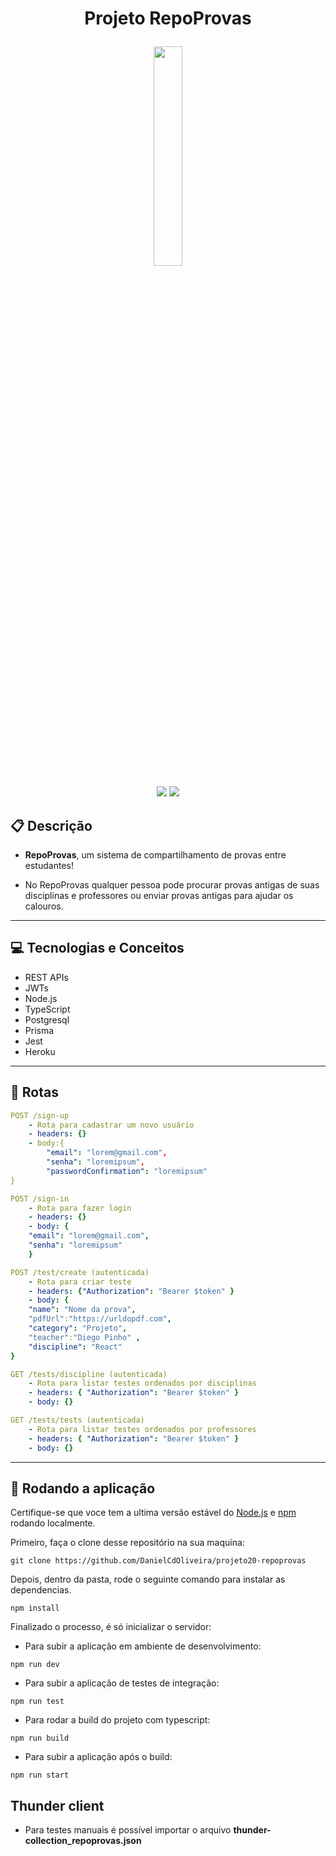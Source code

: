 # <p align = "center"> Projeto RepoProvas </p>

<p align="center">
   <img width="30%" src="https://notion-emojis.s3-us-west-2.amazonaws.com/prod/svg-twitter/1f5c3-fe0f.svg"/>
</p>

<p align = "center">
   <img src="https://img.shields.io/badge/author-Daniel Oliveira-4dae71?style=flat-square" />
   <img src="https://img.shields.io/github/languages/count/DanielCdOliveira/projeto20-repoprovas?color=4dae71&style=flat-square" />
</p>


##  :clipboard: Descrição

- **RepoProvas**, um sistema de compartilhamento de provas entre estudantes!
    
- No RepoProvas qualquer pessoa pode procurar provas antigas de suas disciplinas e professores ou enviar provas antigas para ajudar os calouros.

***

## :computer:	 Tecnologias e Conceitos

- REST APIs
- JWTs 
- Node.js
- TypeScript
- Postgresql
- Prisma
- Jest
- Heroku

***

## :rocket: Rotas

```yml
POST /sign-up
    - Rota para cadastrar um novo usuário
    - headers: {}
    - body:{
        "email": "lorem@gmail.com",
        "senha": "loremipsum",
        "passwordConfirmation": "loremipsum"
}
```
    
```yml 
POST /sign-in
    - Rota para fazer login
    - headers: {}
    - body: {
    "email": "lorem@gmail.com",
    "senha": "loremipsum"
    }
```

```yml 
POST /test/create (autenticada)
    - Rota para criar teste
    - headers: {"Authorization": "Bearer $token" }
    - body: {
    "name": "Nome da prova",
    "pdfUrl":"https://urldopdf.com",
    "category": "Projeto",
    "teacher":"Diego Pinho" ,
    "discipline": "React"
}
```
    
```yml 
GET /tests/discipline (autenticada)
    - Rota para listar testes ordenados por disciplinas
    - headers: { "Authorization": "Bearer $token" }
    - body: {}
```

    
```yml 
GET /tests/tests (autenticada)
    - Rota para listar testes ordenados por professores
    - headers: { "Authorization": "Bearer $token" }
    - body: {}
```
***

## 🏁 Rodando a aplicação

Certifique-se que voce tem a ultima versão estável do [Node.js](https://nodejs.org/en/download/) e [npm](https://www.npmjs.com/) rodando localmente.

Primeiro, faça o clone desse repositório na sua maquina:

```
git clone https://github.com/DanielCdOliveira/projeto20-repoprovas
```

Depois, dentro da pasta, rode o seguinte comando para instalar as dependencias.

```
npm install
```

Finalizado o processo, é só inicializar o servidor:

- Para subir a aplicação em ambiente de desenvolvimento:
```
npm run dev
```

- Para subir a aplicação de testes de integração:
```
npm run test
```

- Para rodar a build do projeto com typescript:
```
npm run build
```
- Para subir a aplicação após o build:
```
npm run start
```

## Thunder client

- Para testes manuais é possível importar o arquivo **thunder-collection_repoprovas.json**
